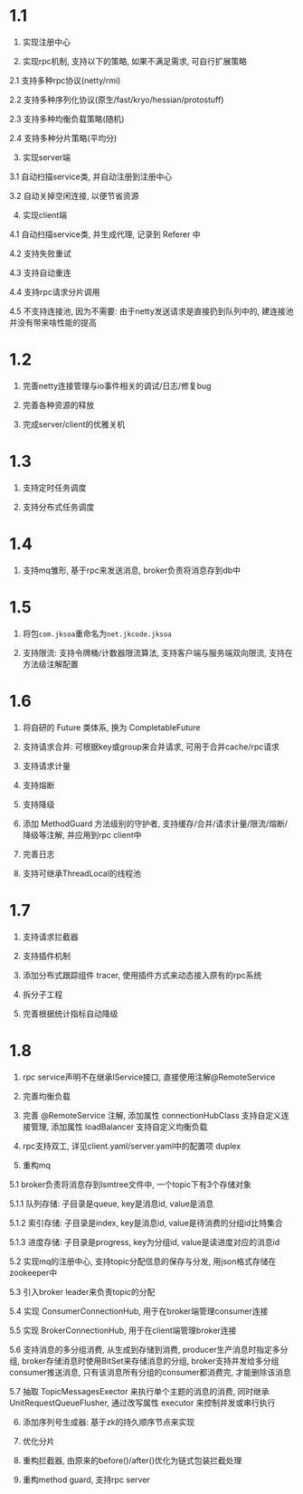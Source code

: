 # 1.1 
1. 实现注册中心

2. 实现rpc机制, 支持以下的策略, 如果不满足需求, 可自行扩展策略

2.1 支持多种rpc协议(netty/rmi)

2.2 支持多种序列化协议(原生/fast/kryo/hessian/protostuff)

2.3 支持多种均衡负载策略(随机)

2.4 支持多种分片策略(平均分)

3. 实现server端

3.1 自动扫描service类, 并自动注册到注册中心

3.2 自动关掉空闲连接, 以便节省资源

4. 实现client端

4.1 自动扫描service类, 并生成代理, 记录到 Referer 中

4.2 支持失败重试

4.3 支持自动重连

4.4 支持rpc请求分片调用

4.5 不支持连接池, 因为不需要: 由于netty发送请求是直接扔到队列中的, 建连接池并没有带来啥性能的提高

# 1.2
1. 完善netty连接管理与io事件相关的调试/日志/修复bug

2. 完善各种资源的释放

3. 完成server/client的优雅关机

# 1.3
1. 支持定时任务调度

2. 支持分布式任务调度

# 1.4
1. 支持mq雏形, 基于rpc来发送消息, broker负责将消息存到db中

# 1.5
1. 将包`com.jksoa`重命名为`net.jkcode.jksoa`

2. 支持限流: 支持令牌桶/计数器限流算法, 支持客户端与服务端双向限流, 支持在方法级注解配置

# 1.6
1. 将自研的 Future 类体系, 换为 CompletableFuture

2. 支持请求合并: 可根据key或group来合并请求, 可用于合并cache/rpc请求

3. 支持请求计量

4. 支持熔断

5. 支持降级

6. 添加 MethodGuard 方法级别的守护者, 支持缓存/合并/请求计量/限流/熔断/降级等注解, 并应用到rpc client中

7. 完善日志

8. 支持可继承ThreadLocal的线程池

# 1.7

1. 支持请求拦截器

2. 支持插件机制

3. 添加分布式跟踪组件 tracer, 使用插件方式来动态接入原有的rpc系统

4. 拆分子工程

5. 完善根据统计指标自动降级

# 1.8

1. rpc service声明不在继承IService接口, 直接使用注解@RemoteService

2. 完善均衡负载

3. 完善 @RemoteService 注解, 添加属性 connectionHubClass 支持自定义连接管理, 添加属性 loadBalancer 支持自定义均衡负载

4. rpc支持双工, 详见client.yaml/server.yaml中的配置项 duplex

5. 重构mq

5.1 broker负责将消息存到lsmtree文件中, 一个topic下有3个存储对象

5.1.1 队列存储: 子目录是queue, key是消息id, value是消息

5.1.2 索引存储: 子目录是index, key是消息id, value是待消费的分组id比特集合

5.1.3 进度存储: 子目录是progress, key为分组id, value是读进度对应的消息id

5.2 实现mq的注册中心, 支持topic分配信息的保存与分发, 用json格式存储在zookeeper中

5.3 引入broker leader来负责topic的分配

5.4 实现 ConsumerConnectionHub, 用于在broker端管理consumer连接

5.5 实现 BrokerConnectionHub, 用于在client端管理broker连接

5.6 支持消息的多分组消费, 从生成到存储到消费, producer生产消息时指定多分组, broker存储消息时使用BitSet来存储消息的分组, broker支持并发给多分组consumer推送消息, 只有该消息所有分组的consumer都消费完, 才能删除该消息

5.7 抽取 TopicMessagesExector 来执行单个主题的消息的消费, 同时继承 UnitRequestQueueFlusher, 通过改写属性 executor 来控制并发或串行执行

6. 添加序列号生成器: 基于zk的持久顺序节点来实现

7. 优化分片

8. 重构拦截器, 由原来的before()/after()优化为链式包装拦截处理

9. 重构method guard, 支持rpc server